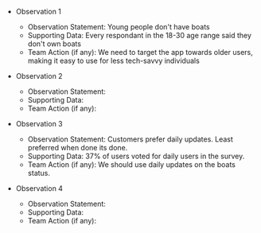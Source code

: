 * Observation 1
  * Observation Statement: Young people don't have boats
  * Supporting Data: Every respondant in the 18-30 age range said they don't own boats
  * Team Action (if any): We need to target the app towards older users, making it easy to use for less tech-savvy individuals
 
* Observation 2
  * Observation Statement:
  * Supporting Data:
  * Team Action (if any):
 
* Observation 3
  * Observation Statement: Customers prefer daily updates. Least preferred when done its done.
  * Supporting Data: 37% of users voted for daily users in the survey.
  * Team Action (if any): We should use daily updates on the boats status.
 
* Observation 4
  * Observation Statement:
  * Supporting Data:
  * Team Action (if any):
